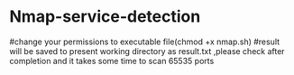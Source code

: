 # Nmap-service-detection
#change your permissions to executable file(chmod +x nmap.sh)
#result will be saved to present working directory as result.txt ,please check after completion and it takes some time to scan 65535 ports 
